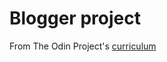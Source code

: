 # Blogger project

From The Odin Project's [curriculum](https://www.theodinproject.com/courses/web-development-101/lessons/ruby-on-rails?ref=lnav)

